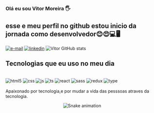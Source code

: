 ### Olá  eu sou Vitor Moreira 🖐️
##  esse e meu perfil no github estou inicio da jornada como desenvolvedor😊😍💻🖥

[![ e-mail ](https://img.shields.io/badge/Gmail-D14836?style=for-the-badge&logo=gmail&logoColor=white)](https://mail.google.com/mail/u/0/#inbox)
[![ linkedin ](https://img.shields.io/badge/LinkedIn-0077B5?style=for-the-badge&logo=linkedin&logoColor=white)](https://www.linkedin.com/in/vitor-rocha-3b709a175/)
![Vitor GitHub stats](https://github-readme-stats.vercel.app/api?username=vitormrock&show_icons=true&theme=radical)

##  Tecnologias que eu uso no meu dia

<div style="display: inline_block"> <br/>
<div style="display: inline_block">
  <img align="center" alt="html5" src="https://img.shields.io/badge/HTML5-E34F26?style=for-the-badge&logo=html5&logoColor=white" />
  <img align="center" alt="css" src="https://img.shields.io/badge/CSS3-1572B6?style=for-the-badge&logo=css3&logoColor=white" />
  <img align="center" alt="js" src="https://img.shields.io/badge/JavaScript-F7DF1E?style=for-the-badge&logo=javascript&logoColor=black" />
  <img align="center" alt="ts" src="https://img.shields.io/badge/TypeScript-007ACC?style=for-the-badge&logo=typescript&logoColor=white" />
  <img align="center" alt="react" src="https://img.shields.io/badge/React-20232A?style=for-the-badge&logo=react&logoColor=61DAFB" />
  <img align="center" alt="sass" src="https://img.shields.io/badge/Sass-CC6699?style=for-the-badge&logo=sass&logoColor=white"/>
  <img align="center" alt="redux" src="https://img.shields.io/badge/Redux-593D88?style=for-the-badge&logo=redux&logoColor=white" />
  <img align="center" alt="type" src="https://img.shields.io/badge/TypeScript-007ACC?style=for-the-badge&logo=typescript&logoColor=white" />
</div><br/>
Apaixonado por tecnologia,e por mudar a vida das pesssoas atraves da tecnologia.
<div align="center">
  
  ![Snake animation](https://github.com/danielbped/danielbped/blob/output/github-contribution-grid-snake.svg)
  
</div>

